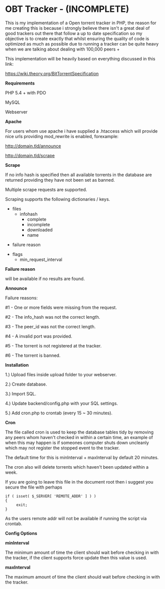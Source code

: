 OBT Tracker - (INCOMPLETE)
=================

This is my implementation of a Open torrent tracker in PHP, the reason for me creating this is because i strongly believe
there isn't a great deal of good trackers out there that follow a up to date specification so my objective is to create exactly that whilst ensuring the quality of code is optimized as much as possible due to running a tracker can be quite heavy
when we are talking about dealing with 100,000 peers +

This implementation will be heavily based on everything discussed in this link:

https://wiki.theory.org/BitTorrentSpecification

<b>Requirements</b>

PHP 5.4 + with PDO

MySQL

Webserver 

<b>Apache</b>

For users whom use apache i have supplied a .htaccess which will provide nice urls providing mod_rewrite is enabled, forexample:

http://domain.tld/announce

http://domain.tld/scrape

<b>Scrape</b>

If no info hash is specified then all available torrents in the database are returned providing they have not been
set as banned.

Multiple scrape requests are supported.

Scraping supports the following dictionaries / keys.
 
 + files
   + infohash
     - complete
     - incomplete
     - downloaded
     - name
 - failure reason
 + flags
     - min_request_interval
    
<b>Failure reason</b> 

will be available if no results are found.

<b>Announce</b>

Failure reasons:

 #1 - One or more fields were missing from the request.
 
 #2 - The info_hash was not the correct length.
 
 #3 - The peer_id was not the correct length.
 
 #4 - A invalid port was provided.
 
 #5 - The torrent is not registered at the tracker.
 
 #6 - The torrent is banned.
  
<b>Installation</b>

1.) Upload files inside upload folder to your webserver.

2.) Create database.

3.) Import SQL.

4.) Update backend/config.php with your SQL settings.

5.) Add cron.php to crontab (every 15 ~ 30 minutes).

<b>Cron</b>

The file called cron is used to keep the database tables tidy by removing any peers whom haven't checked
in within a certain time, an example of when this may happen is if someones computer shuts down uncleanly
which may not register the stopped event to the tracker.

The default time for this is minInterval + maxInterval by default 20 minutes.

The cron also will delete torrents which haven't been updated within a week.

If you are going to leave this file in the document root then i suggest you secure the file with perhaps

```
if ( isset( $_SERVER[ 'REMOTE_ADDR' ] ) )
{
     exit;
}
```

As the users remote addr will not be available if running the script via crontab.

<b>Config Options</b>


<b>minInterval</b>

The minimum amount of time the client should wait before checking in with the tracker, if the client supports
force update then this value is used.

<b>maxInterval</b>

The maximum amount of time the client should wait before checking in with the tracker.
